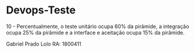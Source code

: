 # Devops-Teste

10 - Percentualmente, o teste unitário ocupa 60% da pirâmide, a integração ocupa 25% da pirâmide e a interface e aceitação 
ocupa 15% da pirâmide.

Gabriel Prado Lolo RA: 1800411
